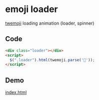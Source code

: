 # emoji loader
[twemoji](https://github.com/twitter/twemoji) loading animation (loader, spinner)

## Code

```html
<div class="loader"></div>
<script>
  $(".loader").html(twemoji.parse('🍣'));
</script>
```

## Demo

<a href="http://kureikei.github.io/emoji-loader/">index.html</a>

